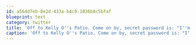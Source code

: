 ```yaml
---
id: a564d7eb-8e2d-433a-b4c0-1036b8c5bfaf
blueprint: text
category: twitter
title: 'Off to Kelly O''s Patio. Come on by, secret password is: "I''m here to buy Daryl a beer"'
caption: 'Off to Kelly O''s Patio. Come on by, secret password is: "I''m here to buy Daryl a beer"'
---
```


